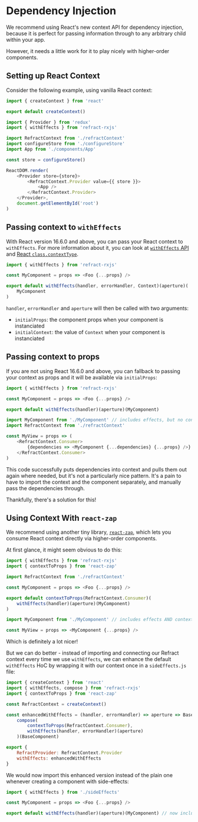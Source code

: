# Dependency Injection

We recommend using React's new context API for dependency injection, because it is perfect for passing information through to any arbitrary child within your app.

However, it needs a little work for it to play nicely with higher-order components.

## Setting up React Context

Consider the following example, using vanilla React context:

```js
import { createContext } from 'react'

export default createContext()
```

```js
import { Provider } from 'redux'
import { withEffects } from 'refract-rxjs'

import RefractContext from './refractContext'
import configureStore from './configureStore'
import App from './components/App'

const store = configureStore()

ReactDOM.render(
    <Provider store={store}>
        <RefractContext.Provider value={{ store }}>
            <App />
        </RefractContext.Provider>
    </Provider>,
    document.getElementById('root')
)
```

## Passing context to `withEffects`

With React version 16.6.0 and above, you can pass your React context to `withEffects`. For more information about it, you can look at [`withEffects` API](../api/withEffects.md) and [React `class.contextType`](https://reactjs.org/docs/context.html#classcontexttype).

```js
import { withEffects } from 'refract-rxjs'

const MyComponent = props => <Foo {...props} />

export default withEffects(handler, errorHandler, Context)(aperture)(
    MyComponent
)
```

`handler`, `errorHandler` and `aperture` will then be called with two arguments:

*   `initialProps`: the component props when your component is instanciated
*   `initialContext`: the value of `Context` when your component is instanciated

## Passing context to props

If you are not using React 16.6.0 and above, you can fallback to passing your context as props and it will be available via `initialProps`:

```js
import { withEffects } from 'refract-rxjs'

const MyComponent = props => <Foo {...props} />

export default withEffects(handler)(aperture)(MyComponent)
```

```js
import MyComponent from './MyComponent' // includes effects, but no context
import RefractContext from './refractContext'

const MyView = props => (
    <RefractContext.Consumer>
        {dependencies => <MyComponent {...dependencies} {...props} />}
    </RefractContext.Consumer>
)
```

This code successfully puts dependencies into context and pulls them out again where needed, but it's not a particularly nice pattern. It's a pain to have to import the context and the component separately, and manually pass the dependencies through.

Thankfully, there's a solution for this!

## Using Context With `react-zap`

We recommend using another tiny library, [`react-zap`](https://github.com/troch/react-zap), which lets you consume React context directly via higher-order components.

At first glance, it might seem obvious to do this:

```js
import { withEffects } from 'refract-rxjs'
import { contextToProps } from 'react-zap'

import RefractContext from './refractContext'

const MyComponent = props => <Foo {...props} />

export default contextToProps(RefractContext.Consumer)(
    withEffects(handler)(aperture)(MyComponent)
)
```

```js
import MyComponent from './MyComponent' // includes effects AND context

const MyView = props => <MyComponent {...props} />
```

Which is definitely a lot nicer!

But we can do better - instead of importing and connecting our Refract context every time we use `withEffects`, we can enhance the default `withEffects` HoC by wrapping it with our context once in a `sideEffects.js` file:

```js
import { createContext } from 'react'
import { withEffects, compose } from 'refract-rxjs'
import { contextToProps } from 'react-zap'

const RefractContext = createContext()

const enhancedWithEffects = (handler, errorHandler) => aperture => BaseComponent =>
    compose(
        contextToProps(RefractContext.Consumer),
        withEffects(handler, errorHandler)(aperture)
    )(BaseComponent)

export {
    RefractProvider: RefractContext.Provider
    withEffects: enhancedWithEffects
}
```

We would now import this enhanced version instead of the plain one whenever creating a component with side-effects:

```js
import { withEffects } from './sideEffects'

const MyComponent = props => <Foo {...props} />

export default withEffects(handler)(aperture)(MyComponent) // now includes dependencies!
```

